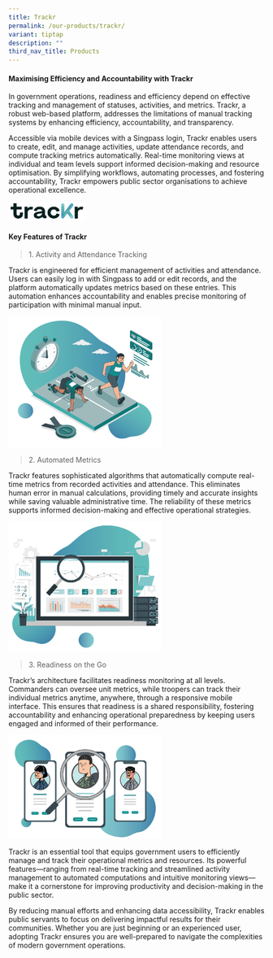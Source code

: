 ```yaml
---
title: Trackr
permalink: /our-products/trackr/
variant: tiptap
description: ""
third_nav_title: Products
---
```

<h4><strong>Maximising Efficiency and Accountability with Trackr</strong></h4>
<p>In government operations, readiness and efficiency depend on effective
tracking and management of statuses, activities, and metrics. Trackr, a
robust web-based platform, addresses the limitations of manual tracking
systems by enhancing efficiency, accountability, and transparency.</p>
<p>Accessible via mobile devices with a Singpass login, Trackr enables users
to create, edit, and manage activities, update attendance records, and
compute tracking metrics automatically. Real-time monitoring views at individual
and team levels support informed decision-making and resource optimisation.
By simplifying workflows, automating processes, and fostering accountability,
Trackr empowers public sector organisations to achieve operational excellence.</p>
<p></p>
<div class="isomer-image-wrapper">
<img style="width: 30%;" height="auto" width="100%" alt="" src="/images/Asset_52.png">
</div>
<p></p>
<h4>Key Features of Trackr</h4>
<p></p>
<blockquote>
<p>1. Activity and Attendance Tracking</p>
</blockquote>
<p>Trackr is engineered for efficient management of activities and attendance.
Users can easily log in with Singpass to add or edit records, and the platform
automatically updates metrics based on these entries. This automation enhances
accountability and enables precise monitoring of participation with minimal
manual input.</p>
<p></p>
<p></p>
<div class="isomer-image-wrapper">
<img style="width: 60%;" height="auto" width="100%" alt="" src="/images/Asset_4_3x.png">
</div>
<blockquote>
<p>2. Automated Metrics</p>
</blockquote>
<p>Trackr features sophisticated algorithms that automatically compute real-time
metrics from recorded activities and attendance. This eliminates human
error in manual calculations, providing timely and accurate insights while
saving valuable administrative time. The reliability of these metrics supports
informed decision-making and effective operational strategies.</p>
<p></p>
<p></p>
<div class="isomer-image-wrapper">
<img style="width: 60%;" height="auto" width="100%" alt="" src="/images/Asset_6_3x.png">
</div>
<p></p>
<blockquote>
<p>3. Readiness on the Go</p>
</blockquote>
<p>Trackr’s architecture facilitates readiness monitoring at all levels.
Commanders can oversee unit metrics, while troopers can track their individual
metrics anytime, anywhere, through a responsive mobile interface. This
ensures that readiness is a shared responsibility, fostering accountability
and enhancing operational preparedness by keeping users engaged and informed
of their performance.</p>
<p></p>
<p></p>
<div class="isomer-image-wrapper">
<img style="width: 60%;" height="auto" width="100%" alt="" src="/images/Asset_5_3x.png">
</div>
<p></p>
<p>Trackr is an essential tool that equips government users to efficiently
manage and track their operational metrics and resources. Its powerful
features—ranging from real-time tracking and streamlined activity management
to automated computations and intuitive monitoring views—make it a cornerstone
for improving productivity and decision-making in the public sector.</p>
<p>By reducing manual efforts and enhancing data accessibility, Trackr enables
public servants to focus on delivering impactful results for their communities.
Whether you are just beginning or an experienced user, adopting Trackr
ensures you are well-prepared to navigate the complexities of modern government
operations.</p>
<p></p>
<p></p>
